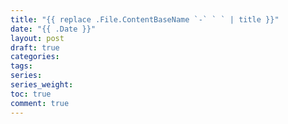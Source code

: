 ```yaml
---
title: "{{ replace .File.ContentBaseName `-` ` ` | title }}"
date: "{{ .Date }}"
layout: post
draft: true
categories:
tags:
series:
series_weight:
toc: true
comment: true
---
```

